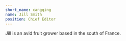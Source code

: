```yaml
---
short_name: cangqing
name: Jill Smith
position: Chief Editor
---
```

Jill is an avid fruit grower based in the south of France.

